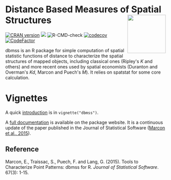 # Distance Based Measures of Spatial Structures <img src="man/figures/logo.png" align="right" alt="" width="120" />

[![CRAN version](http://www.r-pkg.org/badges/version/dbmss)](https://CRAN.r-project.org/package=dbmss)
[![](http://cranlogs.r-pkg.org/badges/dbmss)](https://CRAN.R-project.org/package=dbmss)
![R-CMD-check](https://github.com/EricMarcon/dbmss/workflows/R-CMD-check/badge.svg)
[![codecov](https://codecov.io/github/EricMarcon/dbmss/branch/master/graphs/badge.svg)](https://codecov.io/github/EricMarcon/dbmss)
[![CodeFactor](https://www.codefactor.io/repository/github/ericmarcon/dbmss/badge)](https://www.codefactor.io/repository/github/ericmarcon/dbmss)

dbmss is an R package for simple computation of spatial statistic functions of distance to characterize the spatial structures of mapped objects, including classical ones (Ripley's *K* and others) and more recent ones used by spatial economists (Duranton and Overman's *Kd*, Marcon and Puech's *M*). It relies on spatstat for some core calculation.

# Vignettes

A quick [introduction](https://EricMarcon.github.io/dbmss/) is in `vignette("dbmss")`.

A [full documentation](https://ericmarcon.github.io/dbmss/articles/articles/reference.html) is available on the package website.
It is a continuous update of the paper published in the Journal of Statistical Software ([Marcon et al., 2015](https://doi.org/10.18637/jss.v067.c03)).

## Reference

Marcon, E., Traissac, S., Puech, F. and Lang, G. (2015). Tools to Characterize Point Patterns: dbmss for R. 
*Journal of Statistical Software*. 67(3): 1-15.
